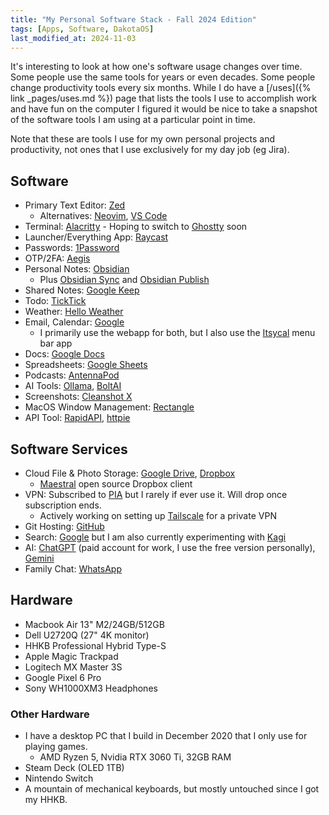 ```yaml
---
title: "My Personal Software Stack - Fall 2024 Edition"
tags: [Apps, Software, DakotaOS]
last_modified_at: 2024-11-03
---
```


It's interesting to look at how one's software usage changes over time.
Some people use the same tools for years or even decades.
Some people change productivity tools every six months.
While I do have a [/uses]({% link _pages/uses.md %}) page that lists the tools I use to accomplish work and have fun on the computer I figured it would be nice to take a snapshot of the software tools I am using at a particular point in time.

Note that these are tools I use for my own personal projects and productivity, not ones that I use exclusively for my day job (eg Jira).

## Software

- Primary Text Editor: [Zed](https://zed.dev/)
	- Alternatives: [Neovim](https://neovim.io/), [VS Code](https://code.visualstudio.com/)
- Terminal: [Alacritty](https://alacritty.org/)
		- Hoping to switch to [Ghostty](https://mitchellh.com/ghostty) soon
- Launcher/Everything App: [Raycast](https://www.raycast.com/)
- Passwords: [1Password](https://1password.com/)
- OTP/2FA: [Aegis](https://getaegis.app/)
- Personal Notes: [Obsidian](https://obsidian.md/)
	- Plus [Obsidian Sync](https://obsidian.md/sync) and [Obsidian Publish](https://publish.obsidian.md/dakota)
- Shared Notes: [Google Keep](https://keep.google.com)
- Todo: [TickTick](https://ticktick.com/)
- Weather: [Hello Weather](https://helloweather.com/)
- Email, Calendar: [Google](https://calendar.google.com/)
	- I primarily use the webapp for both, but I also use the [Itsycal](https://www.mowglii.com/itsycal/) menu bar app
- Docs: [Google Docs](https://docs.google.com/)
- Spreadsheets: [Google Sheets](https://sheets.google.com/)
- Podcasts: [AntennaPod](https://antennapod.org/)
- AI Tools: [Ollama](https://ollama.com/), [BoltAI](https://boltai.com/)
- Screenshots: [Cleanshot X](https://cleanshot.com/)
- MacOS Window Management: [Rectangle](https://rectangleapp.com/)
- API Tool: [RapidAPI](https://paw.cloud/), [httpie](https://httpie.io/)

## Software Services

- Cloud File & Photo Storage: [Google Drive](https://one.google.com), [Dropbox](https://dropbox.com/)
	- [Maestral](https://maestral.app/) open source Dropbox client
-  VPN: Subscribed to [PIA](https://www.privateinternetaccess.com/) but I rarely if ever use it. Will drop once subscription ends.
	- Actively working on setting up [Tailscale](https://www.privateinternetaccess.com/) for a private VPN
- Git Hosting: [GitHub](https://github.com)
- Search: [Google](https://google.com) but I am also currently experimenting with [Kagi](https://kagi.com)
- AI: [ChatGPT](https://chatgpt.com) (paid account for work, I use the free version personally), [Gemini](https://gemini.google.com)
- Family Chat: [WhatsApp](https://www.whatsapp.com/)

## Hardware

- Macbook Air 13" M2/24GB/512GB
- Dell U2720Q (27" 4K monitor)
- HHKB Professional Hybrid Type-S
- Apple Magic Trackpad
- Logitech MX Master 3S
- Google Pixel 6 Pro
- Sony WH1000XM3 Headphones

### Other Hardware

- I have a desktop PC that I build in December 2020 that I only use for playing games.
	- AMD Ryzen 5, Nvidia RTX 3060 Ti, 32GB RAM
- Steam Deck (OLED 1TB)
- Nintendo Switch
- A mountain of mechanical keyboards, but mostly untouched since I got my HHKB.
